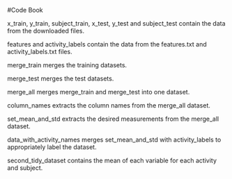 #Code Book

x_train, y_train, subject_train, x_test, y_test and subject_test contain the data from the downloaded files.

features and activity_labels contain the data from the features.txt and activity_labels.txt files.

merge_train merges the training datasets.

merge_test merges the test datasets.

merge_all merges merge_train and merge_test into one dataset.

column_names extracts the column names from the merge_all dataset.

set_mean_and_std extracts the desired measurements from the merge_all dataset.

data_with_activity_names merges set_mean_and_std with activity_labels to appropriately label the dataset.

second_tidy_dataset contains the mean of each variable for each activity and subject.

